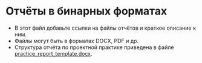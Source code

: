 # Отчёты в бинарных форматах

- В этот файл добавьте ссылки на файлы отчётов и краткое описание к ним.
- Файлы могут быть в форматах DOCX, PDF и др.
- Структура отчёта по проектной практике приведена в файле [practice_report_template.docx](practice_report_template.docx).